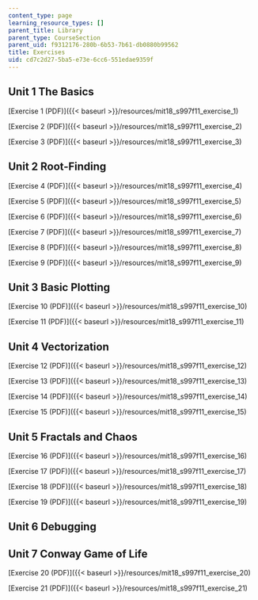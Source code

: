 ```yaml
---
content_type: page
learning_resource_types: []
parent_title: Library
parent_type: CourseSection
parent_uid: f9312176-280b-6b53-7b61-db0880b99562
title: Exercises
uid: cd7c2d27-5ba5-e73e-6cc6-551edae9359f
---
```


Unit 1 The Basics
-----------------

[Exercise 1 (PDF)]({{< baseurl >}}/resources/mit18_s997f11_exercise_1)

[Exercise 2 (PDF)]({{< baseurl >}}/resources/mit18_s997f11_exercise_2)

[Exercise 3 (PDF)]({{< baseurl >}}/resources/mit18_s997f11_exercise_3)

Unit 2 Root-Finding
-------------------

[Exercise 4 (PDF)]({{< baseurl >}}/resources/mit18_s997f11_exercise_4)

[Exercise 5 (PDF)]({{< baseurl >}}/resources/mit18_s997f11_exercise_5)

[Exercise 6 (PDF)]({{< baseurl >}}/resources/mit18_s997f11_exercise_6)

[Exercise 7 (PDF)]({{< baseurl >}}/resources/mit18_s997f11_exercise_7)

[Exercise 8 (PDF)]({{< baseurl >}}/resources/mit18_s997f11_exercise_8)

[Exercise 9 (PDF)]({{< baseurl >}}/resources/mit18_s997f11_exercise_9)

Unit 3 Basic Plotting
---------------------

[Exercise 10 (PDF)]({{< baseurl >}}/resources/mit18_s997f11_exercise_10)

[Exercise 11 (PDF)]({{< baseurl >}}/resources/mit18_s997f11_exercise_11)

Unit 4 Vectorization
--------------------

[Exercise 12 (PDF)]({{< baseurl >}}/resources/mit18_s997f11_exercise_12)

[Exercise 13 (PDF)]({{< baseurl >}}/resources/mit18_s997f11_exercise_13)

[Exercise 14 (PDF)]({{< baseurl >}}/resources/mit18_s997f11_exercise_14)

[Exercise 15 (PDF)]({{< baseurl >}}/resources/mit18_s997f11_exercise_15)

Unit 5 Fractals and Chaos
-------------------------

[Exercise 16 (PDF)]({{< baseurl >}}/resources/mit18_s997f11_exercise_16)

[Exercise 17 (PDF)]({{< baseurl >}}/resources/mit18_s997f11_exercise_17)

[Exercise 18 (PDF)]({{< baseurl >}}/resources/mit18_s997f11_exercise_18)

[Exercise 19 (PDF)]({{< baseurl >}}/resources/mit18_s997f11_exercise_19)

Unit 6 Debugging
----------------

Unit 7 Conway Game of Life
--------------------------

[Exercise 20 (PDF)]({{< baseurl >}}/resources/mit18_s997f11_exercise_20)

[Exercise 21 (PDF)]({{< baseurl >}}/resources/mit18_s997f11_exercise_21)
